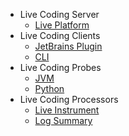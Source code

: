 - Live Coding Server
  - [Live Platform](https://github.com/sourceplusplus/live-platform)
- Live Coding Clients
  - [JetBrains Plugin](https://github.com/sourceplusplus/SourceMarker)
  - [CLI](https://github.com/sourceplusplus/interface-cli)
- Live Coding Probes
  - [JVM](https://github.com/sourceplusplus/probe-jvm)
  - [Python](https://github.com/sourceplusplus/probe-python)
- Live Coding Processors
  - [Live Instrument](https://github.com/sourceplusplus/processor-instrument)
  - [Log Summary](https://github.com/sourceplusplus/processor-log-summary)
